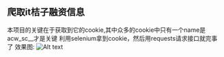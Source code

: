 ## 爬取it桔子融资信息
本项目的关键在于获取到它的cookie,其中众多的cookie中只有一个name是acw_sc__才是关键
利用selenium拿到cookie，然后用requests请求接口就完事了
效果图:
![Alt text](https://github.com/crazyxw/itjuzi/image/1.png)
